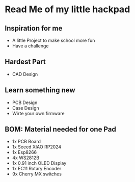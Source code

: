 # Read Me of my little hackpad
## Inspiration for me
- A little Project to make school more fun
- Have a challenge

## Hardest Part
- CAD Design

## Learn something new
- PCB Design
- Case Design
- Wirte your own firmware

## BOM: Material needed for one Pad
- 1x PCB Board
- 1x Seeed XIAO RP2024
- 1x Esp8266
- 4x WS2812B
- 1x 0.91 inch OLED Display
- 1x EC11 Rotary Encoder
- 9x Cherry MX switches
